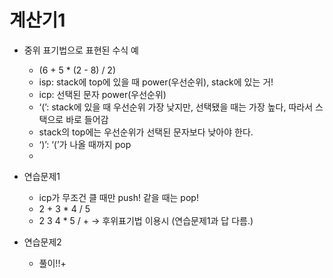# 계산기1

- 중위 표기법으로 표현된 수식 예
    - (6 + 5 * (2 - 8) / 2)
    - isp: stack에 top에 있을 때 power(우선순위), stack에 있는 거!
    - icp: 선택된 문자 power(우선순위)
    - ‘(’: stack에 있을 때 우선순위 가장 낮지만, 선택됐을 때는 가장 높다, 따라서 스택으로 바로 들어감
    - stack의 top에는 우선순위가 선택된 문자보다 낮아야 한다.
    - ‘)’: ‘(’가 나올 때까지 pop
    - 

- 연습문제1
    - icp가 무조건 클 때만 push! 같을 때는 pop!
    - 2 + 3 * 4 / 5
    - 2 3 4 * 5 / +  → 후위표기법 이용시 (연습문제1과 답 다름.)

- 연습문제2
    - 풀이!!+